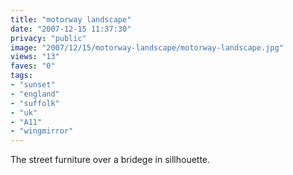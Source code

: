 ```yaml
---
title: "motorway landscape"
date: "2007-12-15 11:37:30"
privacy: "public"
image: "2007/12/15/motorway-landscape/motorway-landscape.jpg"
views: "13"
faves: "0"
tags:
- "sunset"
- "england"
- "suffolk"
- "uk"
- "A11"
- "wingmirror"
---
```

The street furniture over a bridege in sillhouette.
